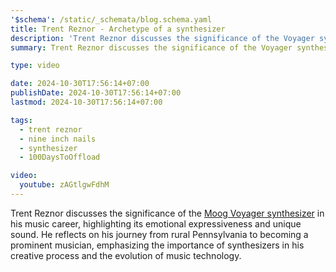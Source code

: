 ```yaml
---
'$schema': /static/_schemata/blog.schema.yaml
title: Trent Reznor - Archetype of a synthesizer
description: 'Trent Reznor discusses the significance of the Voyager synthesizer in his music career, highlighting its emotional expressiveness and unique sound.'
summary: Trent Reznor discusses the significance of the Voyager synthesizer in his music career, highlighting its emotional expressiveness and unique sound. He reflects on his journey from rural Pennsylvania to becoming a prominent musician, emphasizing the importance of synthesizers in his creative process and the evolution of music technology.

type: video

date: 2024-10-30T17:56:14+07:00
publishDate: 2024-10-30T17:56:14+07:00
lastmod: 2024-10-30T17:56:14+07:00

tags:
  - trent reznor
  - nine inch nails
  - synthesizer
  - 100DaysToOffload

video:
  youtube: zAGtlgwFdhM
---
```


Trent Reznor discusses the significance of the [Moog Voyager synthesizer](https://www.moogmusic.com/products/minimoog-voyager) in his music career, highlighting its emotional expressiveness and unique sound. He reflects on his journey from rural Pennsylvania to becoming a prominent musician, emphasizing the importance of synthesizers in his creative process and the evolution of music technology.
